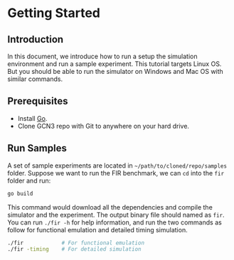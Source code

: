 # Getting Started

## Introduction

In this document, we introduce how to run a setup the simulation environment and run a sample experiment. This tutorial targets Linux OS. But you should be able to run the simulator on Windows and Mac OS with similar commands. 

## Prerequisites

* Install [Go](https://golang.org/).
* Clone GCN3 repo with Git to anywhere on your hard drive.

## Run Samples

A set of sample experiments are located in `~/path/to/cloned/repo/samples` folder. Suppose we want to run the FIR benchmark, we can `cd` into the `fir` folder and run:

```bash
go build
```

This command would download all the dependencies and compile the simulator and the experiment. The output binary file should named as `fir`. You can run `./fir -h` for help information, and run the two commands as follow for functional emulation and detailed timing simulation.

```bash
./fir            # For functional emulation
./fir -timing    # For detailed simulation
```